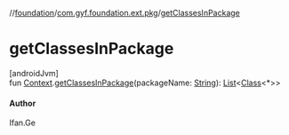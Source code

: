 //[foundation](../../index.md)/[com.gyf.foundation.ext.pkg](index.md)/[getClassesInPackage](get-classes-in-package.md)

# getClassesInPackage

[androidJvm]\
fun [Context](https://developer.android.com/reference/kotlin/android/content/Context.html).[getClassesInPackage](get-classes-in-package.md)(packageName: [String](https://kotlinlang.org/api/core/kotlin-stdlib/kotlin/-string/index.html)): [List](https://kotlinlang.org/api/core/kotlin-stdlib/kotlin.collections/-list/index.html)&lt;[Class](https://developer.android.com/reference/kotlin/java/lang/Class.html)&lt;*&gt;&gt;

#### Author

Ifan.Ge